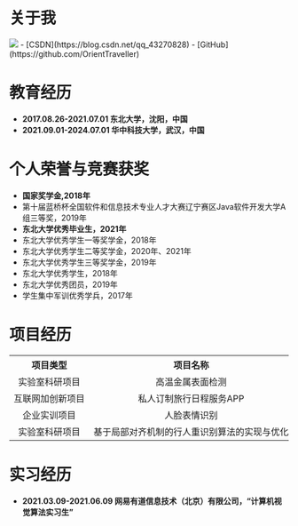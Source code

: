 # 关于我
<img class="profile-picture" src="https://orienttraveller.github.io/sfr3.jpg">
- [CSDN](https://blog.csdn.net/qq_43270828)
- [GitHub](https://github.com/OrientTraveller)

# 教育经历
- **2017.08.26-2021.07.01  东北大学，沈阳，中国**
- **2021.09.01-2024.07.01  华中科技大学，武汉，中国**

# 个人荣誉与竞赛获奖
- **国家奖学金,2018年**
- 第十届蓝桥杯全国软件和信息技术专业人才大赛辽宁赛区Java软件开发大学A组三等奖，2019年
- **东北大学优秀毕业生，2021年**
- 东北大学优秀学生一等奖学金，2018年
- 东北大学优秀学生二等奖学金，2020年、2021年
- 东北大学优秀学生三等奖学金，2019年
- 东北大学优秀学生，2018年
- 东北大学优秀团员，2019年
- 学生集中军训优秀学兵，2017年


# 项目经历
<table>
  <tr>
    <th align="middle" style="text-overflow:ellipsis;word-break:keep-all; white-space:nowrap;">项目类型</th>
    <th align="middle" style="text-overflow:ellipsis;word-break:keep-all; white-space:nowrap;">项目名称</th>
    <th align="middle" style="text-overflow:ellipsis;word-break:keep-all; white-space:nowrap;">团队角色</th>
  </tr>
  <tr>
    <td align="middle" style="text-overflow:ellipsis;word-break:keep-all; white-space:nowrap;">实验室科研项目</td>
    <td align="middle" style="text-overflow:ellipsis;word-break:keep-all; white-space:nowrap;">高温金属表面检测</td>
    <td align="middle" style="text-overflow:ellipsis;word-break:keep-all; white-space:nowrap;">参与者，负责数据处理与预研实验</td>
  </tr>
  <tr>
    <td align="middle" style="text-overflow:ellipsis;word-break:keep-all; white-space:nowrap;">互联网加创新项目</td>
    <td align="middle" style="text-overflow:ellipsis;word-break:keep-all; white-space:nowrap;">私人订制旅行日程服务APP</td>
    <td align="middle" style="text-overflow:ellipsis;word-break:keep-all; white-space:nowrap;">组织者，负责带领小组进行创新想法的完善与商业计划书撰写</td>
  </tr>
  <tr>
    <td align="middle" style="text-overflow:ellipsis;word-break:keep-all; white-space:nowrap;">企业实训项目</td>
    <td align="middle" style="text-overflow:ellipsis;word-break:keep-all; white-space:nowrap;">人脸表情识别</td>
    <td align="middle" style="text-overflow:ellipsis;word-break:keep-all; white-space:nowrap;">组织者，负责带领小组进行表情识别传统机器学习与深度学习方向研究成果的调研与复现</td>
  </tr>
  <tr>
    <td align="middle" style="text-overflow:ellipsis;word-break:keep-all; white-space:nowrap;">实验室科研项目</td>
    <td align="middle" style="text-overflow:ellipsis;word-break:keep-all; white-space:nowrap;">基于局部对齐机制的行人重识别算法的实现与优化</td>
    <td align="middle" style="text-overflow:ellipsis;word-break:keep-all; white-space:nowrap;">组织者，负责带领小组进行行人重识别“基于区域”方向研究成果的调研与复现</td>
  </tr>
</table>

# 实习经历
- **2021.03.09-2021.06.09  网易有道信息技术（北京）有限公司，“计算机视觉算法实习生”**
